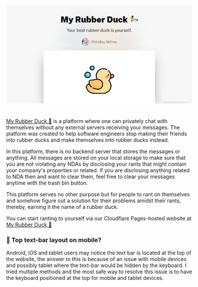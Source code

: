 <div align=center>
  <img src="https://raw.githubusercontent.com/ShindouMihou/MyRubberDuck/master/static/rubbery_duck.png" align="center"/>
</div>

#

[My Rubber Duck 🦆](https://rubberduck.mihou.pw) is a platform where one can privately chat with themselves without any external servers receiving your messages. The platform was created to help software engineers stop making their friends into rubber ducks and make themselves into rubber ducks instead.

In this platform, there is no backend server that stores the messages or anything. All messages are stored on your local storage to make sure that you are 
not violating any NDAs by disclosing your rants that might contain your company's properties or related. If you are disclosing anything related to NDA then 
and want to clear them, feel free to clear your messages anytime with the trash bin button.

This platform serves no other purpose but for people to rant on themselves and somehow figure out a solution for their problems amidst their rants, thereby, earning it the name of a rubber duck.

You can start ranting to yourself via our Cloudflare Pages-hosted website at [My Rubber Duck 🦆](https://rubberduck.mihou.pw)

### 🤔 Top text-bar layout on mobile?

Android, iOS and tablet users may notice the text bar is located at the top of the website, the answer to this is because of an issue with mobile devices and possibly tablet where the text-bar would be hidden by the keyboard. I tried multiple methods and the most safe way to resolve this issue is to have the keyboard positioned at the top for mobile and tablet devices.
